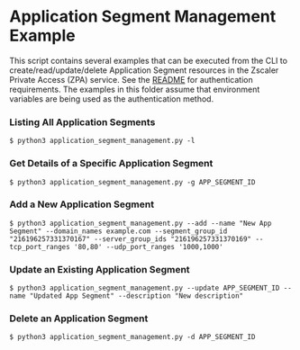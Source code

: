 Application Segment Management Example
======================================

This script contains several examples that can be executed from the CLI to create/read/update/delete Application Segment resources in the Zscaler Private Access (ZPA) service. See the [README](../README.md) for authentication requirements. The examples in this folder assume that environment variables are being used as the authentication method.

### Listing All Application Segments

```shell
$ python3 application_segment_management.py -l
```

### Get Details of a Specific Application Segment

```shell
$ python3 application_segment_management.py -g APP_SEGMENT_ID
```

### Add a New Application Segment

```shell
$ python3 application_segment_management.py --add --name "New App Segment" --domain_names example.com --segment_group_id "216196257331370167" --server_group_ids "216196257331370169" --tcp_port_ranges '80,80' --udp_port_ranges '1000,1000'
```

### Update an Existing Application Segment

```shell
$ python3 application_segment_management.py --update APP_SEGMENT_ID --name "Updated App Segment" --description "New description"
```

### Delete an Application Segment

```shell
$ python3 application_segment_management.py -d APP_SEGMENT_ID

```
